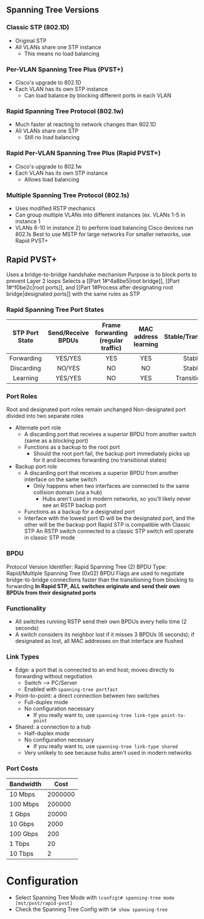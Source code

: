 ## Spanning Tree Versions
### Classic STP (802.1D)

- Original STP
- All VLANs share one STP instance
	- This means no load balancing
### Per-VLAN Spanning Tree Plus (PVST+)
- Cisco's upgrade to 802.1D
- Each VLAN has its own STP instance
	- Can load balance by blocking different ports in each VLAN
### Rapid Spanning Tree Protocol (802.1w)
- Much faster at reacting to network changes than 802.1D
- All VLANs share one STP
	- Still no load balancing
### Rapid Per-VLAN Spanning Tree Plus (Rapid PVST+)
- Cisco's upgrade to 802.1w
- Each VLAN has its own STP instance
	- Allows load balancing
### Multiple Spanning Tree Protocol (802.1s)
- Uses modified RSTP mechanics
- Can group multiple VLANs into different instances (ex. VLANs 1-5 in instance 1
- VLANs 6-10 in instance 2) to perform load balancing
Cisco devices run 802.1s
Best to use MSTP for large networks
For smaller networks, use Rapid PVST+
## Rapid PVST+
Uses a bridge-to-bridge handshake mechanism
Purpose is to block ports to prevent Layer 2 loops
Selects a [[Part 1#^4a8be5|root bridge]], [[Part 1#^f0be2c|root ports]], and [[Part 1#Process after designating root bridge|designated ports]] with the same rules as STP
### Rapid Spanning Tree Port States
| STP Port State | Send/Receive BPDUs | Frame forwarding (regular traffic) | MAC address learning | Stable/Transitional |
| :------------: | :----------------: | :--------------------------------: | :------------------: | :-----------------: |
|   Forwarding   |      YES/YES       |                YES                 |         YES          |       Stable        |
|   Discarding   |       NO/YES       |                 NO                 |          NO          |       Stable        |
|    Learning    |      YES/YES       |                 NO                 |         YES          |    Transitional     |
### Port Roles
Root and designated port roles remain unchanged
Non-designated port divided into two separate roles
- Alternate port role
	- A discarding port that receives a superior BPDU from another switch (same as a blocking port)
	- Functions as a backup to the root port
		- Should the root port fail, the backup port immediately picks up for it and becomes forwarding (no transitional states)
- Backup port role
	- A discarding port that receives a superior BPDU from another interface on the same switch
		- Only happens when two interfaces are connected to the same collision domain (via a hub)
			- Hubs aren't used in modern networks, so you'll likely never see an RSTP backup port
	- Functions as a backup for a designated port
	- Interface with the lowest port ID will be the designated port, and the other will be the backup port
Rapid STP is compatible with Classic STP
	An RSTP switch connected to a classic STP switch will operate in classic STP mode
### BPDU
Protocol Version Identifier: Rapid Spanning Tree (2)
BPDU Type: Rapid/Multiple Spanning Tree (0x02)
BPDU Flags are used to negotiate bridge-to-bridge connections faster than the transitioning from blocking to forwarding
**In Rapid STP, ALL switches originate and send their own BPDUs from their designated ports**

### Functionality
- All switches running RSTP send their own BPDUs every hello time (2 seconds)
- A switch considers its neighbor lost if it misses 3 BPDUs (6 seconds); if designated as lost, all MAC addresses on that interface are flushed

### Link Types
- Edge: a port that is connected to an end host; moves directly to forwarding without negotiation
	- Switch --> PC/Server
	- Enabled with ```spanning-tree portfast```
- Point-to-point: a direct connection between two switches
	- Full-duplex mode
	- No configuration necessary
		- If you really want to, use ```spanning-tree link-type point-to-point```
- Shared: a connection to a hub
	- Half-duplex mode
	- No configuration necessary
		- If you really want to, use ```spanning-tree link-type shared```
	- Very unlikely to see because hubs aren't used in modern networks

### Port Costs

| Bandwidth | Cost    |
| --------- | ------- |
| 10 Mbps   | 2000000 |
| 100 Mbps  | 200000  |
| 1 Gbps    | 20000   |
| 10 Gbps   | 2000    |
| 100 Gbps  | 200     |
| 1 Tbps    | 20      |
| 10 Tbps   | 2       |
# Configuration
- Select Spanning Tree Mode with ```(config)# spanning-tree mode [mst/pvst/rapid-pvst]```
- Check the Spanning Tree Config with ```S# show spanning-tree```